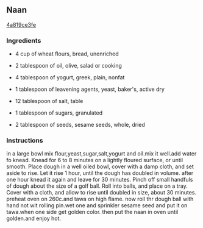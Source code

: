 ## Naan

[4a819ce3fe](http://www.food.com/recipe/naan-450679)

### Ingredients

 - 4 cup of wheat flours, bread, unenriched

 - 2 tablespoon of oil, olive, salad or cooking

 - 4 tablespoon of yogurt, greek, plain, nonfat

 - 1 tablespoon of leavening agents, yeast, baker's, active dry

 - 12 tablespoon of salt, table

 - 1 tablespoon of sugars, granulated

 - 2 tablespoon of seeds, sesame seeds, whole, dried

### Instructions

in a large bowl mix flour,yeast,sugar,salt,yogurt and oil.mix it well.add water fo knead. Knead for 6 to 8 minutes on a lightly floured surface, or until smooth. Place dough in a well oiled bowl, cover with a damp cloth, and set aside to rise. Let it rise 1 hour, until the dough has doubled in volume. after one hour knead it again and leave for 30 minutes. Pinch off small handfuls of dough about the size of a golf ball. Roll into balls, and place on a tray. Cover with a cloth, and allow to rise until doubled in size, about 30 minutes. preheat oven on 260c.and tawa on high flame. now roll thr dough ball with hand not wit rolling pin.wet one and sprinkler sesame seed and put it on tawa.when one side get golden color. then put the naan in oven until golden.and enjoy hot.